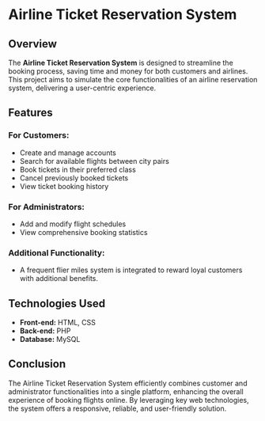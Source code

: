 # **Airline Ticket Reservation System**

## Overview  
The **Airline Ticket Reservation System** is designed to streamline the booking process, saving time and money for both customers and airlines. This project aims to simulate the core functionalities of an airline reservation system, delivering a user-centric experience.

## Features

### **For Customers:**
- Create and manage accounts
- Search for available flights between city pairs
- Book tickets in their preferred class
- Cancel previously booked tickets
- View ticket booking history

### **For Administrators:**
- Add and modify flight schedules
- View comprehensive booking statistics

### **Additional Functionality:**
- A frequent flier miles system is integrated to reward loyal customers with additional benefits.

## Technologies Used
- **Front-end:** HTML, CSS  
- **Back-end:** PHP  
- **Database:** MySQL

## Conclusion  
The Airline Ticket Reservation System efficiently combines customer and administrator functionalities into a single platform, enhancing the overall experience of booking flights online. By leveraging key web technologies, the system offers a responsive, reliable, and user-friendly solution.
